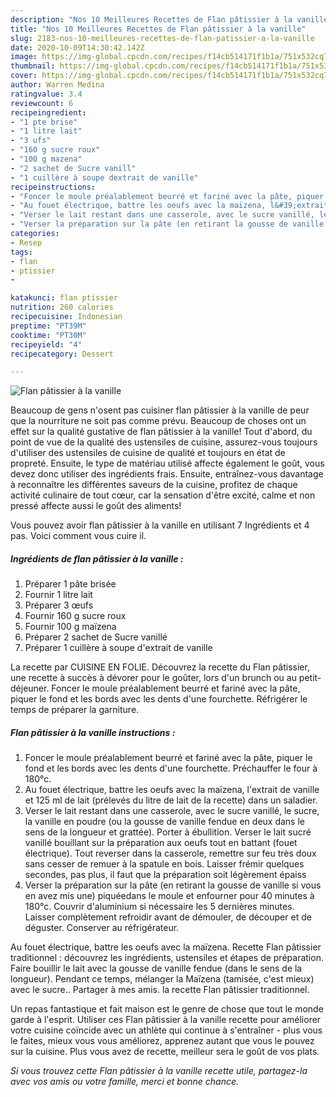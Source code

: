 ```yaml
---
description: "Nos 10 Meilleures Recettes de Flan pâtissier à la vanille"
title: "Nos 10 Meilleures Recettes de Flan pâtissier à la vanille"
slug: 2183-nos-10-meilleures-recettes-de-flan-patissier-a-la-vanille
date: 2020-10-09T14:30:42.142Z
image: https://img-global.cpcdn.com/recipes/f14cb514171f1b1a/751x532cq70/flan-patissier-a-la-vanille-photo-principale-de-la-recette.jpg
thumbnail: https://img-global.cpcdn.com/recipes/f14cb514171f1b1a/751x532cq70/flan-patissier-a-la-vanille-photo-principale-de-la-recette.jpg
cover: https://img-global.cpcdn.com/recipes/f14cb514171f1b1a/751x532cq70/flan-patissier-a-la-vanille-photo-principale-de-la-recette.jpg
author: Warren Medina
ratingvalue: 3.4
reviewcount: 6
recipeingredient:
- "1 pte brise"
- "1 litre lait"
- "3 ufs"
- "160 g sucre roux"
- "100 g mazena"
- "2 sachet de Sucre vanill"
- "1 cuillère à soupe dextrait de vanille"
recipeinstructions:
- "Foncer le moule préalablement beurré et fariné avec la pâte, piquer le fond et les bords avec les dents d&#39;une fourchette. Préchauffer le four à 180°c."
- "Au fouet électrique, battre les oeufs avec la maïzena, l&#39;extrait de vanille et 125 ml de lait (prélevés du litre de lait de la recette) dans un saladier."
- "Verser le lait restant dans une casserole, avec le sucre vanillé, le sucre, la vanille en poudre (ou la gousse de vanille fendue en deux dans le sens de la longueur et grattée). Porter à ébullition. Verser le lait sucré vanillé bouillant sur la préparation aux oeufs tout en battant (fouet électrique). Tout reverser dans la casserole, remettre sur feu très doux sans cesser de remuer à la spatule en bois. Laisser frémir quelques secondes, pas plus, il faut que la préparation soit légèrement épaiss"
- "Verser la préparation sur la pâte (en retirant la gousse de vanille si vous en avez mis une) piquéedans le moule et enfourner pour 40 minutes à 180°c. Couvrir d&#39;aluminium si nécessaire les 5 dernières minutes. Laisser complètement refroidir avant de démouler, de découper et de déguster. Conserver au réfrigérateur."
categories:
- Resep
tags:
- flan
- ptissier
- 

katakunci: flan ptissier  
nutrition: 260 calories
recipecuisine: Indonesian
preptime: "PT39M"
cooktime: "PT30M"
recipeyield: "4"
recipecategory: Dessert

---
```



![Flan pâtissier à la vanille](https://img-global.cpcdn.com/recipes/f14cb514171f1b1a/751x532cq70/flan-patissier-a-la-vanille-photo-principale-de-la-recette.jpg)

Beaucoup de gens n'osent pas cuisiner flan pâtissier à la vanille de peur que la nourriture ne soit pas comme prévu. Beaucoup de choses ont un effet sur la qualité gustative de flan pâtissier à la vanille! Tout d'abord, du point de vue de la qualité des ustensiles de cuisine, assurez-vous toujours d'utiliser des ustensiles de cuisine de qualité et toujours en état de propreté. Ensuite, le type de matériau utilisé affecte également le goût, vous devez donc utiliser des ingrédients frais. Ensuite, entraînez-vous davantage à reconnaître les différentes saveurs de la cuisine, profitez de chaque activité culinaire de tout cœur, car la sensation d'être excité, calme et non pressé affecte aussi le goût des aliments!

<!--inarticleads1-->

Vous pouvez avoir flan pâtissier à la vanille en utilisant 7 Ingrédients et 4 pas. Voici comment vous cuire il.

##### Ingrédients de flan pâtissier à la vanille :

1. Préparer 1 pâte brisée
1. Fournir 1 litre lait
1. Préparer 3 œufs
1. Fournir 160 g sucre roux
1. Fournir 100 g maïzena
1. Préparer 2 sachet de Sucre vanillé
1. Préparer 1 cuillère à soupe d&#39;extrait de vanille


La recette par CUISINE EN FOLIE. Découvrez la recette du Flan pâtissier, une recette à succès à dévorer pour le goûter, lors d&#39;un brunch ou au petit-déjeuner. Foncer le moule préalablement beurré et fariné avec la pâte, piquer le fond et les bords avec les dents d&#39;une fourchette. Réfrigérer le temps de préparer la garniture. 

<!--inarticleads2-->

##### Flan pâtissier à la vanille instructions :

1. Foncer le moule préalablement beurré et fariné avec la pâte, piquer le fond et les bords avec les dents d&#39;une fourchette. Préchauffer le four à 180°c.
1. Au fouet électrique, battre les oeufs avec la maïzena, l&#39;extrait de vanille et 125 ml de lait (prélevés du litre de lait de la recette) dans un saladier.
1. Verser le lait restant dans une casserole, avec le sucre vanillé, le sucre, la vanille en poudre (ou la gousse de vanille fendue en deux dans le sens de la longueur et grattée). Porter à ébullition. Verser le lait sucré vanillé bouillant sur la préparation aux oeufs tout en battant (fouet électrique). Tout reverser dans la casserole, remettre sur feu très doux sans cesser de remuer à la spatule en bois. Laisser frémir quelques secondes, pas plus, il faut que la préparation soit légèrement épaiss
1. Verser la préparation sur la pâte (en retirant la gousse de vanille si vous en avez mis une) piquéedans le moule et enfourner pour 40 minutes à 180°c. Couvrir d&#39;aluminium si nécessaire les 5 dernières minutes. Laisser complètement refroidir avant de démouler, de découper et de déguster. Conserver au réfrigérateur.


Au fouet électrique, battre les oeufs avec la maïzena. Recette Flan pâtissier traditionnel : découvrez les ingrédients, ustensiles et étapes de préparation. Faire bouillir le lait avec la gousse de vanille fendue (dans le sens de la longueur). Pendant ce temps, mélanger la Maïzena (tamisée, c&#39;est mieux) avec le sucre.. Partager à mes amis. la recette Flan pâtissier traditionnel. 

<!--inarticleads1-->

<p>
Un repas fantastique et fait maison est le genre de chose que tout le monde garde à l'esprit. Utiliser ces Flan pâtissier à la vanille recette pour améliorer votre cuisine coïncide avec un athlète qui continue à s'entraîner - plus vous le faites, mieux vous vous améliorez, apprenez autant que vous le pouvez sur la cuisine. Plus vous avez de recette, meilleur sera le goût de vos plats.
</p>

<p>
<i>Si vous trouvez cette Flan pâtissier à la vanille recette utile, partagez-la avec vos amis ou votre famille, merci et bonne chance.</i>
</p>
